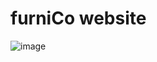 # furniCo website 
![image](https://github.com/user-attachments/assets/b5333ecd-bc15-4383-8d42-7746402b4713)
